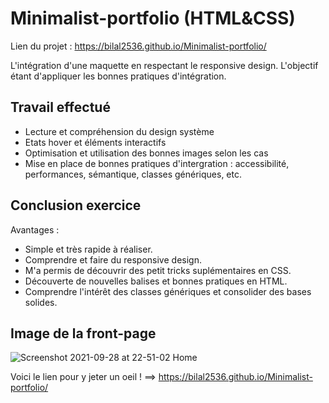 # Minimalist-portfolio (HTML&CSS)

Lien du projet : https://bilal2536.github.io/Minimalist-portfolio/ 

L'intégration d'une maquette en respectant le responsive design. L'objectif étant d'appliquer les bonnes pratiques d'intégration. 

## Travail effectué 

- Lecture et compréhension du design système
- Etats hover et éléments interactifs 
- Optimisation et utilisation des bonnes images selon les cas 
- Mise en place de bonnes pratiques d'intergration : accessibilité, performances, sémantique, classes génériques, etc.

## Conclusion exercice 

Avantages :
- Simple et très rapide à réaliser.
- Comprendre et faire du responsive design.
- M'a permis de découvrir des petit tricks suplémentaires en CSS.
- Découverte de nouvelles balises et bonnes pratiques en HTML. 
- Comprendre l'intérêt des classes génériques et consolider des bases solides.   


## Image de la front-page 
![Screenshot 2021-09-28 at 22-51-02 Home](https://user-images.githubusercontent.com/61947370/135174757-f72e3c3c-3018-42e6-81ef-88e12b815438.png)

Voici le lien pour y jeter un oeil ! ==> https://bilal2536.github.io/Minimalist-portfolio/ 
